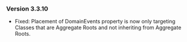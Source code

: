 ### Version 3.3.10

- Fixed: Placement of DomainEvents property is now only targeting Classes that are Aggregate Roots and not inheriting from Aggregate Roots.